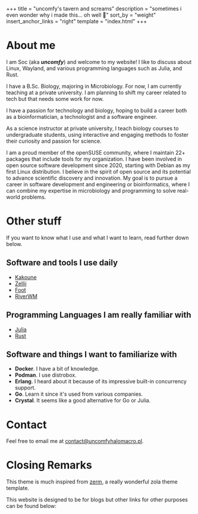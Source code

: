 +++
title = "uncomfy's tavern and screams"
description = "sometimes i even wonder why i made this... oh well 🤷"
sort_by = "weight"
insert_anchor_links = "right"
template = "index.html"
+++

# About me

I am Soc (aka ***uncomfy***) and welcome to my website! I like to discuss about
Linux, Wayland, and various programming languages such as Julia, and Rust.

I have a B.Sc. Biology, majoring in Microbiology. For now, I am currently
teaching at a private university. I am planning to shift my career related
to tech but that needs some work for now.

I have a passion for technology and biology, hoping to build a career both
as a bioinformatician, a technologist and a software engineer.

As a science instructor at private university, I teach biology courses to
undergraduate students, using interactive and engaging methods to foster
their curiosity and passion for science.

I am a proud member of the openSUSE community, where I maintain 22+ packages
that include tools for my organization. I have been involved in open source
software development since 2020, starting with Debian as my first Linux
distribution. I believe in the spirit of open source and its potential to
advance scientific discovery and innovation. My goal is to pursue a career in
software development and engineering or bioinformatics, where I can combine
my expertise in microbiology and programming to solve real-world problems.

# Other stuff

If you want to know what I use and what I want to learn, read further down below.

## Software and tools I use daily

- [Kakoune](https://github.com/mawww/kakoune)
- [Zellij](https://zellij.dev)
- [Foot](https://codeberg.org/dnkl/foot)
- [RiverWM](https://github.com/riverwm/river)
 
## Programming Languages I am really familiar with

- [Julia](https://julialang.org)
- [Rust](https://rust-lang.org)

## Software and things I want to familiarize with

- **Docker**. I have a bit of knowledge.
- **Podman**. I use distrobox.
- **Erlang**. I heard about it because of its impressive built-in concurrency support.
- **Go**. Learn it since it's used from various companies.
- **Crystal**. It seems like a good alternative for Go or Julia.

# Contact

Feel free to email me at [contact@uncomfyhalomacro.pl](mailto:contact@uncomfyhalomacro.pl).

# Closing Remarks

This theme is much inspired from [zerm](https://github.com/ejmg/zerm), a really wonderful zola theme
template.

This website is designed to be for blogs but other links for other purposes can be found below:

